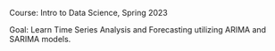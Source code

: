 Course: Intro to Data Science, Spring 2023

Goal: Learn Time Series Analysis and Forecasting utilizing ARIMA and SARIMA models. 

